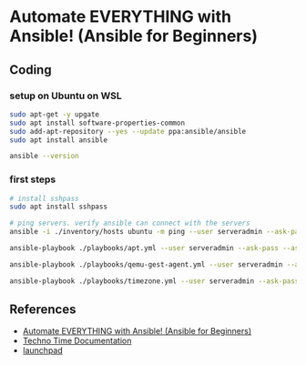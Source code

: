# Automate EVERYTHING with Ansible! (Ansible for Beginners)


## Coding


### setup on Ubuntu on WSL
```bash
sudo apt-get -y upgate
sudo apt install software-properties-common
sudo add-apt-repository --yes --update ppa:ansible/ansible
sudo apt install ansible

ansible --version
```

### first steps
```bash
# install sshpass
sudo apt install sshpass

# ping servers. verify ansible can connect with the servers
ansible -i ./inventory/hosts ubuntu -m ping --user serveradmin --ask-pass

ansible-playbook ./playbooks/apt.yml --user serveradmin --ask-pass --ask-become-pass -i ./inventory/hosts

ansible-playbook ./playbooks/qemu-gest-agent.yml --user serveradmin --ask-pass --ask-become-pass -i ./inventory/hosts

ansible-playbook ./playbooks/timezone.yml --user serveradmin --ask-pass --ask-become-pass -i ./inventory/hosts


```



## References
- [Automate EVERYTHING with Ansible! (Ansible for Beginners)](https://www.youtube.com/watch?v=w9eCU4bGgjQ)
- [Techno Time Documentation](https://docs.technotim.live/)
- [launchpad](https://github.com/techno-tim/launchpad)